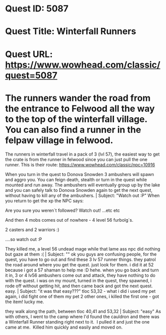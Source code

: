 # Quest ID: 5087
# Quest Title: Winterfall Runners
# Quest URL: https://www.wowhead.com/classic/quest=5087
# The runners wander the road from the entrance to Felwood all the way to the top of the winterfall village. You can also find a runner in the felpaw village in felwood.

The runners in winterfall travel in a pack of 3 (lvl 57), the easiest way to get the crate is from the runner in felwood since you can just pull the one runner. This is their route: https://www.wowhead.com/classic/npc=10916

When you turn in the quest to Donova Snowden 3 ambushers will spawn and aggro you. You can feign death, stealth or turn in the quest while mounted and run away. The ambushers will eventually group up by the lake and you can safely talk to Donova Snowden again to get the next quest, without having to kill any of the ambushers. | Subject: "Watch out :P"
When you return to get the xp the NPC says:

Are you sure you weren`t followed? Watch out! ...etc etc

And then 4 mobs comes out of nowhere - 4 level 56 furbolg`s.

2 casters and 2 warriors :)

....so watch out :P

They killed me, a level 56 undead mage while that lame ass npc did nothing but gaze at them :( | Subject: "<Blank>"
ok you guys are confusing people, for the quest, you have to go out and find these 3 lv 57 runner things. they patrol the road around where you get the quest. just look for them. i did it at 52 because i got a 57 shaman to help me :D hehe. when you go back and turn it in, 3 or 4 lv56 ambushers come out and attack, they have nothing to do with the quest. i was on my mount, turned in the quest, they spawned, i rode off without getting hit, and then came back and got the next quest. easy. | Subject: "it was that easy???"
tloc 53,32 - what i did i used my pet again, i did fight one of them my pet 2 other ones, i killed the first one - got the item! lucky me.

they walk along the path, between tloc 40,41 and 53,32 | Subject: "easy"
As with others, I went to the camp where I'd found the cauldron and there was a Winterfall Runner standing right next to it.  I pulled it and just the one came at me.  Killed him quickly and easily and moved on.